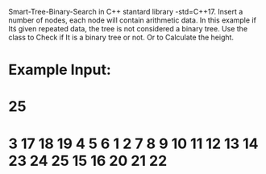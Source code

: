 Smart-Tree-Binary-Search in C++ stantard library -std=C++17. Insert a number of nodes, each node will contain arithmetic data. In this example if Itś given repeated data, the tree is not considered a binary tree. Use the class to Check if It is a binary tree or not. Or to Calculate the height.

# Example Input: 
# 25
# 3 17 18 19 4 5 6 1 2 7 8 9 10 11 12 13 14 23 24 25 15 16 20 21 22

